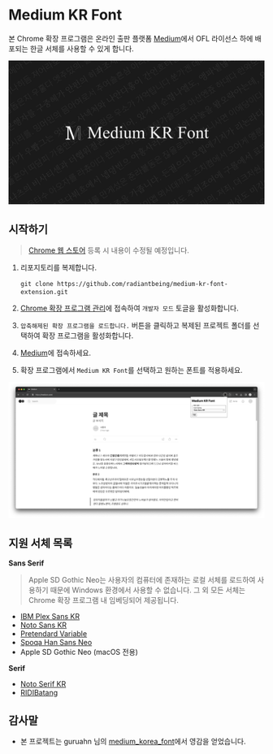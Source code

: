 # Medium KR Font

본 Chrome 확장 프로그램은 온라인 출판 플랫폼 [Medium](https://medium.com)에서 OFL 라이선스 하에 배포되는 한글 서체를 사용할 수 있게 합니다.

![Medium KR Font Extension](./docs/hero.png)

## 시작하기

> [Chrome 웹 스토어](https://chromewebstore.google.com/) 등록 시 내용이 수정될 예정입니다.

1. 리포지토리를 복제합니다.

   ```shell
   git clone https://github.com/radiantbeing/medium-kr-font-extension.git
   ```

2. [Chrome 확장 프로그램 관리](chrome://extensions/)에 접속하여 `개발자 모드` 토글을 활성화합니다.
3. `압축해제된 확장 프로그램을 로드합니다.` 버튼을 클릭하고 복제된 프로젝트 폴더를 선택하여 확장 프로그램을 활성화합니다.
4. [Medium](https://medium.com)에 접속하세요.
5. 확장 프로그램에서 `Medium KR Font`를 선택하고 원하는 폰트를 적용하세요.

![Medium 스토리 캡처](./docs/capture.png)

## 지원 서체 목록

**Sans Serif**

> Apple SD Gothic Neo는 사용자의 컴퓨터에 존재하는 로컬 서체를 로드하여 사용하기 때문에 Windows 환경에서 사용할 수 없습니다. 그 외 모든 서체는 Chrome 확장 프로그램 내 임베딩되어 제공됩니다.

- [IBM Plex Sans KR](https://www.ibm.com/plex/)
- [Noto Sans KR](https://fonts.google.com/noto/)
- [Pretendard Variable](https://cactus.tistory.com/306/)
- [Spoqa Han Sans Neo](https://spoqa.github.io/spoqa-han-sans/)
- Apple SD Gothic Neo (macOS 전용)

**Serif**

- [Noto Serif KR](https://fonts.google.com/noto/)
- [RIDIBatang](https://ridicorp.com/ridibatang/)

## 감사말

- 본 프로젝트는 guruahn 님의 [medium_korea_font](https://github.com/guruahn/medium_korea_font)에서 영감을 얻었습니다.
